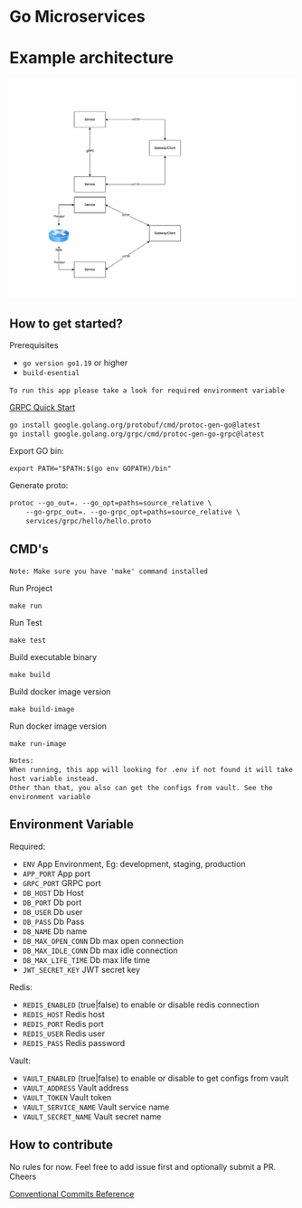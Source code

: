 # Go Microservices

# Example architecture
![Architecture](https://github.com/darmawan01/assets/blob/main/integration.png)

## How to get started?

Prerequisites

- `go version go1.19` or higher
- `build-esential`

`To run this app please take a look for required environment variable`

[GRPC Quick Start](https://grpc.io/docs/languages/go/quickstart/)
```
go install google.golang.org/protobuf/cmd/protoc-gen-go@latest
go install google.golang.org/grpc/cmd/protoc-gen-go-grpc@latest

```

Export GO bin:
```
export PATH="$PATH:$(go env GOPATH)/bin"
```

Generate proto:
```
protoc --go_out=. --go_opt=paths=source_relative \
    --go-grpc_out=. --go-grpc_opt=paths=source_relative \
    services/grpc/hello/hello.proto
```

## CMD's
`Note: Make sure you have 'make' command installed`

Run Project
```
make run
```

Run Test
```
make test
```

Build executable binary
```
make build
```

Build docker image version
```
make build-image
```

Run docker image version
```
make run-image
```
```
Notes: 
When running, this app will looking for .env if not found it will take host variable instead.
Other than that, you also can get the configs from vault. See the environment variable
```

## Environment Variable
Required:
- `ENV` App Environment, Eg: development, staging, production
- `APP_PORT` App port
- `GRPC_PORT` GRPC port
- `DB_HOST` Db Host
- `DB_PORT` Db port
- `DB_USER` Db user
- `DB_PASS` Db Pass
- `DB_NAME` Db name
- `DB_MAX_OPEN_CONN` Db max open connection
- `DB_MAX_IDLE_CONN` Db max idle connection
- `DB_MAX_LIFE_TIME` Db max life time
- `JWT_SECRET_KEY`  JWT secret key

Redis:
- `REDIS_ENABLED` (true|false) to enable or disable redis connection
- `REDIS_HOST` Redis host
- `REDIS_PORT` Redis port
- `REDIS_USER` Redis user
- `REDIS_PASS` Redis password

Vault:
- `VAULT_ENABLED` (true|false) to enable or disable to get configs from vault
- `VAULT_ADDRESS` Vault address
- `VAULT_TOKEN` Vault token
- `VAULT_SERVICE_NAME` Vault service name
- `VAULT_SECRET_NAME` Vault secret name


## How to contribute

No rules for now. Feel free to add issue first and optionally submit a PR. Cheers

[Conventional Commits Reference](https://www.conventionalcommits.org/en/v1.0.0/#specification)